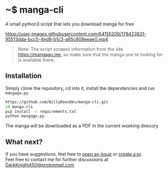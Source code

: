 # ~$ manga-cli
A small python3 script that lets you download manga for free

https://user-images.githubusercontent.com/64155209/178423831-95513dda-bcc5-4ed8-b1c3-a95c808eeae0.mp4

> Note: The script scrapes information from the site https://mangago.me, so make sure that the manga you're looking for is available there.

## Installation
Simply clone the repository, cd into it, install the dependencies and run `mangago.py`
```sh
https://github.com/BillyDoesDev/manga-cli.git
cd manga-cli
pip install -r requirements.txt
python mangago.py
```
The manga will be downloaded as a PDF in the current woeking direcory

## What next?
If you have suggestions, feel free to [open an issue](https://github.com/BillyDoesDev/Minesweeper/issues) or [create a pr](https://github.com/BillyDoesDev/Minesweeper/pulls).</br>
Feel free to contact me for further discussions at DarkKnight450@protonmail.com</br>
